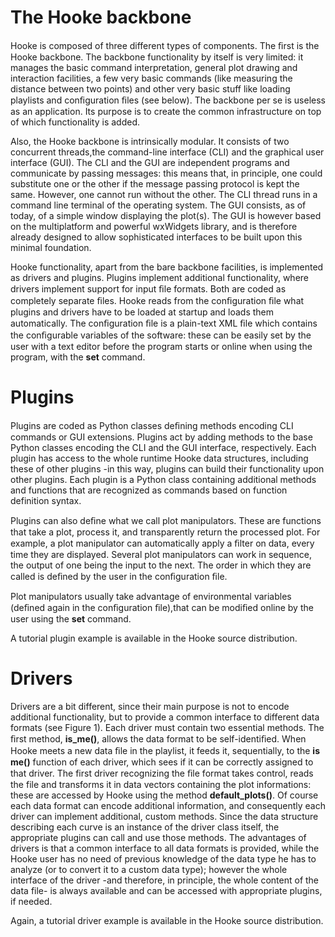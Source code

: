 # The Hooke backbone #

Hooke is composed of three different types of components. The ﬁrst is the Hooke backbone. The backbone functionality by itself is very limited: it manages the basic
command interpretation, general plot drawing and interaction facilities, a few very basic
commands (like measuring the distance between two points) and other very basic stuff like
loading playlists and conﬁguration ﬁles (see below). The backbone per se is useless as an
application. Its purpose is to create the common infrastructure on top of which functionality is added.

Also, the Hooke backbone is intrinsically modular. It consists of two concurrent threads,the command-line interface (CLI) and the graphical user interface (GUI). The CLI and the GUI are independent programs and communicate by passing messages: this means
that, in principle, one could substitute one or the other if the message passing protocol is kept the same. However, one cannot run without the other. The CLI thread runs in a
command line terminal of the operating system. The GUI consists, as of today, of a simple
window displaying the plot(s). The GUI is however based on the multiplatform and powerful
wxWidgets library, and is therefore already designed to allow sophisticated interfaces
to be built upon this minimal foundation.

Hooke functionality, apart from the bare backbone facilities, is implemented as drivers and plugins. Plugins implement additional functionality, where drivers implement support for input ﬁle formats. Both are coded as completely separate ﬁles. Hooke reads from the conﬁguration ﬁle what plugins and drivers have to be loaded at startup and loads them automatically. The conﬁguration ﬁle is a plain-text XML ﬁle which contains the conﬁgurable variables of the software: these can be easily set by the user with a text editor before the program starts or online when using the program, with the **set** command.

# Plugins #

Plugins are coded as Python classes deﬁning methods encoding CLI commands or GUI
extensions. Plugins act by adding methods to the base Python classes encoding the CLI and the GUI interface, respectively. Each plugin has access to the whole runtime Hooke data structures, including these of other plugins -in this way, plugins can build their functionality upon other plugins. Each plugin is a Python class containing additional
methods and functions that are recognized as commands based on function definition syntax.

Plugins can also deﬁne what we call plot manipulators. These are functions that take a
plot, process it, and transparently return the processed plot. For example, a plot manipulator can automatically apply a ﬁlter on data, every time they are displayed. Several plot manipulators can work in sequence, the output of one being the input to the next. The order in which they are called is deﬁned by the user in the conﬁguration ﬁle.

Plot manipulators usually take advantage of environmental variables (deﬁned again in the conﬁguration ﬁle),that can be modiﬁed online by the user using the **set** command.

A tutorial plugin example is available in the Hooke source distribution.


# Drivers #

Drivers are a bit different, since their main purpose is not to encode additional functionality, but to provide a common interface to different data formats (see Figure 1). Each driver must contain two essential methods. The ﬁrst method, **is\_me()**, allows the data format to be self-identiﬁed. When Hooke meets a new data ﬁle in the playlist, it feeds it, sequentially, to the **is me()** function of each driver, which sees if it can be correctly assigned to that driver. The first driver recognizing the ﬁle format takes control, reads the file and transforms it in data vectors containing the plot informations: these are accessed by Hooke using the method **default\_plots()**. Of course each data format can encode additional information, and consequently each driver can implement additional, custom methods. Since the data structure describing each curve is an instance of the driver class itself, the appropriate plugins can call and use those methods. The advantages of drivers is that a common interface to all data formats is provided, while the Hooke user has no need of previous knowledge of the data type he has to analyze (or to convert it to a custom data type); however the whole interface of the driver -and therefore, in principle, the whole content of the data file- is always available and can be accessed with appropriate plugins, if needed.

Again, a tutorial driver example is available in the Hooke source distribution.